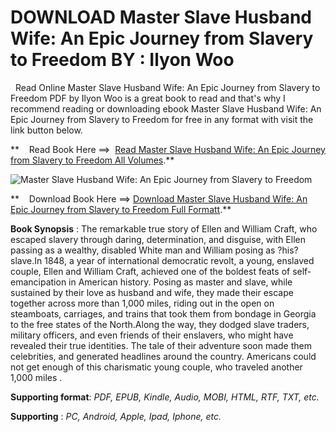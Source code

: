  **DOWNLOAD Master Slave Husband Wife: An Epic Journey from Slavery to Freedom BY : Ilyon Woo**
==============================================================================================

  Read Online Master Slave Husband Wife: An Epic Journey from Slavery to Freedom PDF by Ilyon Woo is a great book to read and that's why I recommend reading or downloading ebook Master Slave Husband Wife: An Epic Journey from Slavery to Freedom for free in any format with visit the link button below.

**    Read Book Here ==>  [Read Master Slave Husband Wife: An Epic Journey from Slavery to Freedom All Volumes](https://goodreadbook.site/?book=B0B3Y6S4TZ).**

![Master Slave Husband Wife: An Epic Journey from Slavery to Freedom](https://i.gr-assets.com/images/S/compressed.photo.goodreads.com/books/1673924386l/78816909.jpg)

**    Download Book Here ==> [Download Master Slave Husband Wife: An Epic Journey from Slavery to Freedom Full Formatt](https://goodreadbook.site/?book=B0B3Y6S4TZ).**

**Book Synopsis** : The remarkable true story of Ellen and William Craft, who escaped slavery through daring, determination, and disguise, with Ellen passing as a wealthy, disabled White man and William posing as ?his? slave.In 1848, a year of international democratic revolt, a young, enslaved couple, Ellen and William Craft, achieved one of the boldest feats of self-emancipation in American history. Posing as master and slave, while sustained by their love as husband and wife, they made their escape together across more than 1,000 miles, riding out in the open on steamboats, carriages, and trains that took them from bondage in Georgia to the free states of the North.Along the way, they dodged slave traders, military officers, and even friends of their enslavers, who might have revealed their true identities. The tale of their adventure soon made them celebrities, and generated headlines around the country. Americans could not get enough of this charismatic young couple, who traveled another 1,000 miles .

**Supporting format**: _PDF, EPUB, Kindle, Audio, MOBI, HTML, RTF, TXT, etc._

**Supporting** : _PC, Android, Apple, Ipad, Iphone, etc._